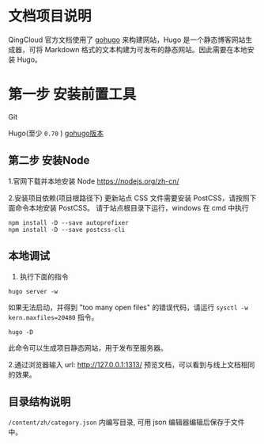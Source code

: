 # 文档项目说明
QingCloud 官方文档使用了 [gohugo](https://gohugo.io/getting-started/installing/) 来构建网站，Hugo 是一个静态博客网站生成器，可将 Markdown 格式的文本构建为可发布的静态网站。因此需要在本地安装 Hugo。

# 第一步 安装前置工具 
Git

Hugo(至少 `0.70` ) [gohugo版本](https://github.com/gohugoio/hugo/releases)

## 第二步 安装Node
1.官网下载并本地安装 Node https://nodejs.org/zh-cn/

2.安装项目依赖(项目根路径下)
更新站点 CSS 文件需要安装 PostCSS，请按照下面命令本地安装 PostCSS。
请于站点根目录下运行，windows 在 cmd 中执行

```
npm install -D --save autoprefixer
npm install -D --save postcss-cli
```

## 本地调试
1. 执行下面的指令
```
hugo server -w
```
如果无法启动，并得到 "too many open files" 的错误代码，请运行 `sysctl -w kern.maxfiles=20480` 指令。
```
hugo -D
```
此命令可以生成项目静态网站，用于发布至服务器。

2.通过浏览器输入 url: http://127.0.0.1:1313/ 预览文档，可以看到与线上文档相同的效果。


## 目录结构说明

`/content/zh/category.json` 内编写目录, 可用 json 编辑器编辑后保存于文件中。
